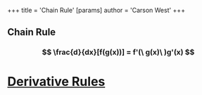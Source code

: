 +++
 title = 'Chain Rule'
[params]
	author = 'Carson West'
+++
## Chain Rule

###  $$ \frac{d}{dx}[f(g(x))] = f'(\ g(x)\ )g'(x) $$  


# [Derivative Rules](./../derivative-rules/)